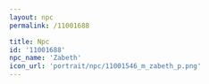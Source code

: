 ```yaml
---
layout: npc
permalink: /11001688

title: Npc
id: '11001688'
npc_name: 'Zabeth'
icon_url: 'portrait/npc/11001546_m_zabeth_p.png'
---
```

